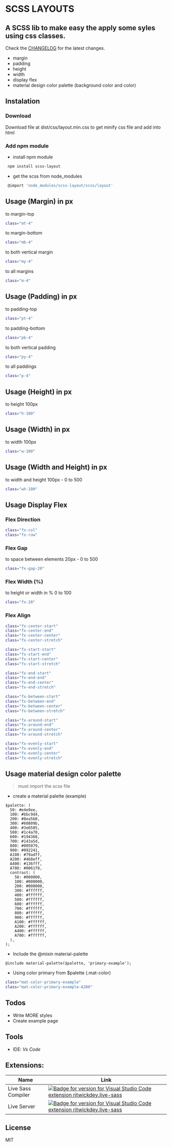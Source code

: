 # SCSS LAYOUTS
## A SCSS lib to make easy the apply some syles using css classes.

Check the [CHANGELOG](CHANGELOG.md) for the latest changes.

- margin
- padding
- height
- width
- display flex
- material design color palette (background color and color)

## Instalation

### Download 
Download file at dist/css/layout.min.css to get minify css file and add into html
### Add npm module
- install npm module
```sh
 npm install scss-layout
```
- get the scss from node_modules
```sh
 @import 'node_modules/scss-layout/scss/layout'
```

## Usage (Margin) in px

to margin-top

```sh
class="mt-4"
```

to margin-bottom

```sh
class="mb-4"
```

to both vertical margin

```sh
class="my-4"
```

to all margins

```sh
class="m-4"
```

## Usage (Padding) in px

to padding-top

```sh
class="pt-4"
```

to padding-bottom

```sh
class="pb-4"
```

to both vertical padding

```sh
class="py-4"
```

to all paddings

```sh
class="p-4"
```

## Usage (Height) in px

to height 100px

```sh
class="h-100"
```

## Usage (Width) in px

to width 100px

```sh
class="w-100"
```

## Usage (Width and Height) in px

to width and height 100px - 0 to 500

```sh
class="wh-100"
```

## Usage Display Flex

### Flex Direction
```sh
class="fx-col"
class="fx-row"
```

### Flex Gap
to space between elements 20px - 0 to 500
```sh
class="fx-gap-20"
```

### Flex Width (%)
to height or width in % 0 to 100
```sh
class="fx-20"
```

### Flex Align
```sh
class="fx-center-start"
class="fx-center-end"
class="fx-center-center"
class="fx-center-stretch"
```

```sh
class="fx-start-start"
class="fx-start-end"
class="fx-start-center"
class="fx-start-stretch"
```

```sh
class="fx-end-start"
class="fx-end-end"
class="fx-end-center"
class="fx-end-stretch"
```

```sh
class="fx-between-start"
class="fx-between-end"
class="fx-between-center"
class="fx-between-stretch"
```

```sh
class="fx-around-start"
class="fx-around-end"
class="fx-around-center"
class="fx-around-stretch"
```

```sh
class="fx-evenly-start"
class="fx-evenly-end"
class="fx-evenly-center"
class="fx-evenly-stretch"
```

## Usage material design color palette
> must import the scss file
- create a material palette (example)
```
$palette: (
  50: #e4e9ee,
  100: #bbc9d4,
  200: #8ea5b8,
  300: #60809b,
  400: #3e6585,
  500: #1c4a70,
  600: #194368,
  700: #143a5d,
  800: #005079,
  900: #092241,
  A100: #79adff,
  A200: #468eff,
  A400: #136fff,
  A700: #0061f8,
  contrast: (
    50: #000000,
    100: #000000,
    200: #000000,
    300: #ffffff,
    400: #ffffff,
    500: #ffffff,
    600: #ffffff,
    700: #ffffff,
    800: #ffffff,
    900: #ffffff,
    A100: #ffffff,
    A200: #ffffff,
    A400: #ffffff,
    A700: #ffffff,
  ),
);
```
- Include the @mixin material-palette
```
@include material-palette($palette, 'primary-example');
```
- Using color primary from $palette (.mat-color)
```sh
class="mat-color-primary-example"
class="mat-color-primary-example-A200"
```

## Todos

- Write MORE styles
- Create example page

## Tools

- IDE: _Vs Code_

## Extensions: 
| Name | Link |
| --------- | ----- |
| Live Sass Compiler | [![Badge for version for Visual Studio Code extension ritwickdey.live-sass](https://vsmarketplacebadge.apphb.com/version-short/ritwickdey.live-sass.svg?color=blue&style=?style=for-the-badge&logo=visual-studio-code)](https://marketplace.visualstudio.com/items?itemName=ritwickdey.live-sass&wt.mc_id=angularessentials-github-jopapa) |
| Live Server | [![Badge for version for Visual Studio Code extension ritwickdey.live-sass](https://vsmarketplacebadge.apphb.com/version-short/ritwickdey.live-sass.svg?color=blue&style=?style=for-the-badge&logo=visual-studio-code)](https://marketplace.visualstudio.com/items?itemName=angularessentials-github-jopapa.mc_id=angularessentials-github-jopapa) |

## License

MIT
